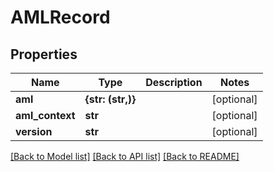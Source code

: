 # AMLRecord


## Properties
Name | Type | Description | Notes
------------ | ------------- | ------------- | -------------
**aml** | **{str: (str,)}** |  | [optional] 
**aml_context** | **str** |  | [optional] 
**version** | **str** |  | [optional] 

[[Back to Model list]](../README.md#documentation-for-models) [[Back to API list]](../README.md#documentation-for-api-endpoints) [[Back to README]](../README.md)


